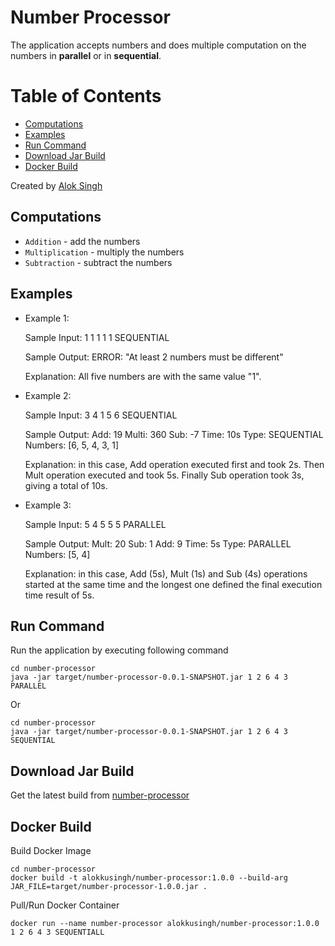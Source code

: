 # Number Processor
The application accepts numbers and does multiple computation on the numbers in **parallel** or in **sequential**.

Table of Contents
=================

   * [Computations](#computations)
   * [Examples](#examples)
   * [Run Command](#run-command)
   * [Download Jar Build](#download-jar-build)
   * [Docker Build](#docker-build)

Created by [Alok Singh](https://github.com/alokkusingh)

## Computations
- `Addition` - add the numbers 
- `Multiplication` - multiply the numbers
- `Subtraction` - subtract the numbers

## Examples
- Example 1:

    Sample Input:
    1 1 1 1 1 SEQUENTIAL

    Sample Output:
    ERROR: "At least 2 numbers must be different"

    Explanation: All five numbers are with the same value "1".

- Example 2:

    Sample Input:
    3 4 1 5 6 SEQUENTIAL

    Sample Output:
    Add: 19
    Multi: 360
    Sub: -7
    Time: 10s
    Type: SEQUENTIAL
    Numbers: [6, 5, 4, 3, 1]

    Explanation: in this case, Add operation executed first and took 2s. Then Mult operation executed and took 5s. Finally Sub operation took 3s, giving a total of 10s.

- Example 3:

    Sample Input: 
    5 4 5 5 5 PARALLEL

    Sample Output:
    Mult: 20
    Sub: 1
    Add: 9
    Time: 5s
    Type: PARALLEL
    Numbers: [5, 4]

    Explanation: in this case, Add (5s), Mult (1s) and Sub (4s) operations started at the same time and the longest one defined the final execution time result of 5s.


## Run Command
Run the application by executing following command
```
cd number-processor
java -jar target/number-processor-0.0.1-SNAPSHOT.jar 1 2 6 4 3 PARALLEL
```
Or
```
cd number-processor
java -jar target/number-processor-0.0.1-SNAPSHOT.jar 1 2 6 4 3 SEQUENTIAL
``` 

## Download Jar Build
Get the latest build from [number-processor](https://github.com/alokkusingh/number-processor/packages/349251)

## Docker Build
Build Docker Image
```
cd number-processor
docker build -t alokkusingh/number-processor:1.0.0 --build-arg JAR_FILE=target/number-processor-1.0.0.jar .
``` 
Pull/Run Docker Container
```
docker run --name number-processor alokkusingh/number-processor:1.0.0 1 2 6 4 3 SEQUENTIALL
```
